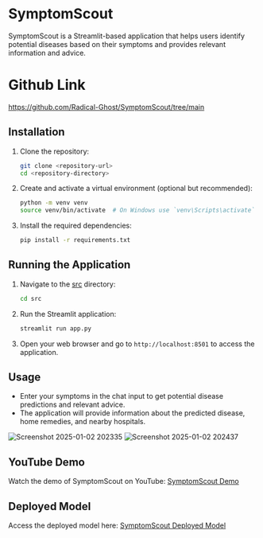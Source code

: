 # SymptomScout

SymptomScout is a Streamlit-based application that helps users identify potential diseases based on their symptoms and provides relevant information and advice.

# Github Link

https://github.com/Radical-Ghost/SymptomScout/tree/main

## Installation

1. Clone the repository:

    ```sh
    git clone <repository-url>
    cd <repository-directory>
    ```

2. Create and activate a virtual environment (optional but recommended):

    ```sh
    python -m venv venv
    source venv/bin/activate  # On Windows use `venv\Scripts\activate`
    ```

3. Install the required dependencies:
    ```sh
    pip install -r requirements.txt
    ```

## Running the Application

1. Navigate to the [src](http://_vscodecontentref_/2) directory:

    ```sh
    cd src
    ```

2. Run the Streamlit application:

    ```sh
    streamlit run app.py
    ```

3. Open your web browser and go to `http://localhost:8501` to access the application.

## Usage

-   Enter your symptoms in the chat input to get potential disease predictions and relevant advice.
-   The application will provide information about the predicted disease, home remedies, and nearby hospitals.

![Screenshot 2025-01-02 202335](https://github.com/user-attachments/assets/6dbabd60-c491-44f6-8391-9efe61ce9ef2)
![Screenshot 2025-01-02 202437](https://github.com/user-attachments/assets/0a8ced99-73b4-4a5d-b3d5-9234ea899b1c)

## YouTube Demo

Watch the demo of SymptomScout on YouTube: [SymptomScout Demo]()

## Deployed Model

Access the deployed model here: [SymptomScout Deployed Model](https://symptomscout.streamlit.app/)
